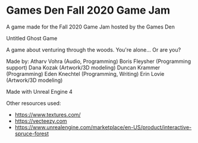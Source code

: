 # Games Den Fall 2020 Game Jam
 A game made for the Fall 2020 Game Jam hosted by the Games Den

Untitled Ghost Game

A game about venturing through the woods. You're alone... Or are you?

Made by:
Atharv Vohra (Audio, Programming)
Boris Fleysher (Programming support)
Dana Kozak (Artwork/3D modeling)
Duncan Krammer (Programming)
Eden Knechtel (Programming, Writing)
Erin Lovie (Artwork/3D modeling)

Made with Unreal Engine 4

Other resources used:
* https://www.textures.com/
* https://vecteezy.com
* https://www.unrealengine.com/marketplace/en-US/product/interactive-spruce-forest

